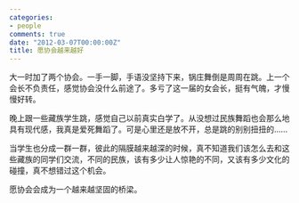 ```yaml
---
categories:
- people
comments: true
date: "2012-03-07T00:00:00Z"
title: 愿协会越来越好
---
```

大一时加了两个协会。一手一脚，手语没坚持下来，锅庄舞倒是周周在跳。上一个会长不负责任，感觉协会没什么前途了。多亏了这一届的女会长，挺有气魄，才慢慢好转。



晚上跟一些藏族学生跳，感觉自己以前真实白学了。从没想过民族舞蹈也会那么地具有现代感，我真是爱死舞蹈了。可是心里还是放不开，总是跳的别别扭扭的……



当学生也分成一群一群，彼此的隔膜越来越深的时候，真不知道我们该怎么去和这些藏族的同学们交流，不同的民族，该有多少让人惊艳的不同，又该有多少文化的碰撞，真不想错过这个机会。



愿协会会成为一个越来越坚固的桥梁。
